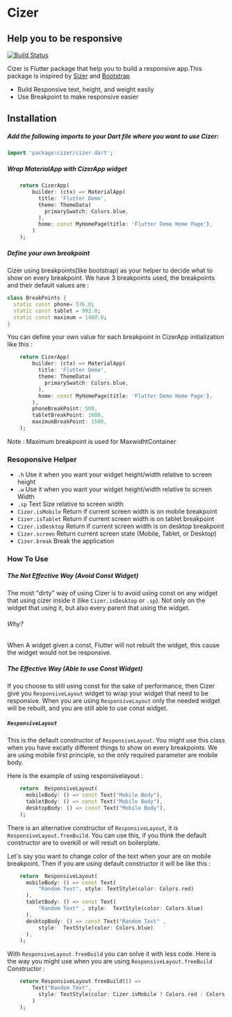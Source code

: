 # Cizer
## Help you to be responsive 

[![Build Status](https://travis-ci.org/joemccann/dillinger.svg?branch=master)](https://github.com/nfadhil13/Cizer)

Cizer is Flutter package that help you to build a responsive app.This package is inspired by [Sizer]() and [Bootstrap]()

- Build Responsive text, height, and weight easily
- Use Breakpoint to make responsive easier

## Installation

##### Add the following imports to your Dart file where you want to use Cizer:
```dart
import 'package:cizer/cizer.dart';
```

##### Wrap MaterialApp with CizerApp widget
```dart
    return CizerApp(
        builder: (ctx) => MaterialApp(
          title: 'Flutter Demo',
          theme: ThemeData(
            primarySwatch: Colors.blue,
          ),
          home: const MyHomePage(title: 'Flutter Demo Home Page'),
        )
    );
```

##### Define your own breakpoint
Cizer using breakpoints(like bootstrap) as your helper to decide what to show on every breakpoint. We have 3 breakpoints used, the breakpoints and their default values are :
```dart
class BreakPoints {
  static const phone= 576.0;
  static const tablet = 992.0;
  static const maximum = 1400.0;
}
```


You can define your own value for each breakpoint in CizerApp initialization like this :
```dart
    return CizerApp(
        builder: (ctx) => MaterialApp(
          title: 'Flutter Demo',
          theme: ThemeData(
            primarySwatch: Colors.blue,
          ),
          home: const MyHomePage(title: 'Flutter Demo Home Page'),
        ),
        phoneBreakPoint: 500,
        tabletBreakPoint: 1000,
        maximumBreakPoint: 1500,
    );
```

Note : Maximum breakpoint is used for MaxwidhtContainer

### Resoponsive Helper

* `.h`  Use it when you want your widget height/width relative to screen height
* `.w`  Use it when you want your widget height/width relative to screen Width
* `.sp` Text Size relative to screen width
* `Cizer.isMobile`  Return if current screen width is on mobile breakpoint
* `Cizer.isTablet`  Return if current screen width is on tablet breakpoint
* `Cizer.isDesktop`  Return if current screen width is on desktop breakpoint
* `Cizer.screen`  Return current screen state (Mobile, Tablet, or Desktop)
* `Cizer.break` Break the application


### How To Use

##### The Not Effective Way (Avoid Const Widget)
The most "dirty" way of using Cizer is to avoid using const on any widget that using cizer inside it (like `Cizer.isDesktop` or `.sp`). Not only on the widget that using it, but also every parent that using the widget.

###### Why?
When A widget given a const,  Flutter will not rebuilt the widget, this cause the widget would not be responsive.

##### The Effective Way (Able to use Const Widget)
If you choose to still using const for the sake of performance, then Cizer give you `ResponsiveLayout`  widget to wrap your widget that need to be responsive. When you are using `ResponsiveLayout` only the needed widget will be rebuilt, and you are still able to use const widget.
 
##### `ResponsiveLayout`
This is the default constructor of `ResponsiveLayout`.  You might use this class when you have excatly different things to show on every breakpoints. We are using mobile first principle, so the only required parameter are mobile body. 

Here is the example of using responsivelayout :
```dart
    return  ResponsiveLayout(
      mobileBody: () => const Text("Mobile Body"),
      tabletBody: () => const Text("Mobile Body"),
      desktopBody: () => const Text("Mobile Body"),
    );
```

There is an alternative constructor of `ResponsiveLayout`, it is  `ResponsiveLayout.freeBuild`.  You can use this, if you think the default constructor are to overkill or will result on boilerplate. 

Let's say  you want to change color of the text when your are on mobile breakpoint. Then if you are using default constructor it will be like this :

```dart
    return  ResponsiveLayout(
      mobileBody: () => const Text(
          "Random Text", style: TextStyle(color: Colors.red)
      ),
      tabletBody: () => const Text(
          "Random Text" , style:  TextStyle(color: Colors.blue)
      ),
      desktopBody: () => const Text("Random Text" , 
          style:  TextStyle(color: Colors.blue)
      ),
    );
```

With  `ResponsiveLayout.freeBuild` you can solve it with less code. Here is the way you might use when you are using `ResponsiveLayout.freeBuild` Constructor :

```dart
    return ResponsiveLayout.freeBuild(() =>
        Text("Random Text", 
          style: TextStyle(color: Cizer.isMobile ? Colors.red : Colors.blue)
        )
    );
```
